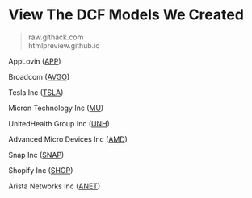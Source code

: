 # View The DCF Models We Created
> raw.githack.com <br/>
> htmlpreview.github.io

AppLovin ([APP](https://htmlpreview.github.io/?https://github.com/Shoterz/stonkentries/blob/main/DCFs/APP%20yfinance.Ticker%20object%20%3CAPP%3E_fcf_report.html))

Broadcom ([AVGO](https://htmlpreview.github.io/?https://github.com/Shoterz/stonkentries/blob/main/DCFs/AVGO%20yfinance.Ticker%20object%20%3CAVGO%3E_fcf_report.html))

Tesla Inc ([TSLA](https://htmlpreview.github.io/?https://github.com/Shoterz/stonkentries/blob/main/DCFs/TSLA%20yfinance.Ticker%20object%20%3CTSLA%3E_fcf_report.html))

Micron Technology Inc ([MU](https://htmlpreview.github.io/?https://github.com/Shoterz/stonkentries/blob/main/DCFs/MU%20yfinance.Ticker%20object%20%3CMU%3E_fcf_report.html))

UnitedHealth Group Inc ([UNH](https://htmlpreview.github.io/?https://github.com/Shoterz/stonkentries/blob/main/DCFs/UNH%20yfinance.Ticker%20object%20%3CUNH%3E_fcf_report.html))

Advanced Micro Devices Inc ([AMD](https://htmlpreview.github.io/?https://github.com/Shoterz/stonkentries/blob/a7c750c927a0fcd62e32dafb0e6eac39fac9b0f8/DCFs/AMD%20yfinance.Ticker%20object%20%3CAMD%3E_fcf_report.html))

Snap Inc ([SNAP](https://htmlpreview.github.io/?https://github.com/Shoterz/stonkentries/blob/main/DCFs/SNAP%20yfinance.Ticker%20object%20%3CSNAP%3E_fcf_report.html))

Shopify Inc ([SHOP](https://htmlpreview.github.io/?https://github.com/Shoterz/stonkentries/blob/main/DCFs/SHOP%20yfinance.Ticker%20object%20%3CSHOP%3E_fcf_report.html))

Arista Networks Inc ([ANET](https://htmlpreview.github.io/?https://github.com/Shoterz/stonkentries/blob/main/DCFs/ANET%20yfinance.Ticker%20object%20%3CANET%3E_fcf_report.html))
